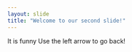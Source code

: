 ```yaml
---
layout: slide
title: "Welcome to our second slide!"
---
```

It is funny
Use the left arrow to go back!
